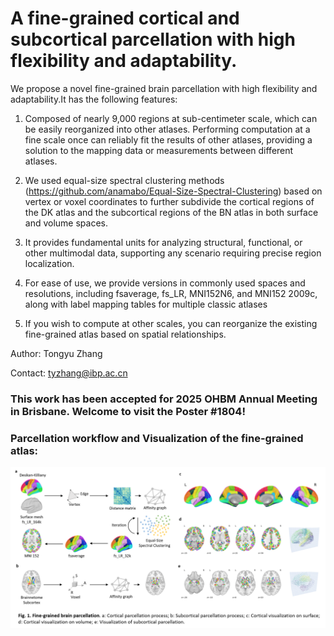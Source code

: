 # A fine-grained cortical and subcortical parcellation with high flexibility and adaptability.


We propose a novel fine-grained brain parcellation with high flexibility and adaptability.It has the following features:

1. Composed of nearly 9,000 regions at sub-centimeter scale, which can be easily reorganized into other atlases. Performing computation at a fine scale once can reliably fit the results of other atlases, providing a solution to the mapping data or measurements between different atlases.

2. We used equal-size spectral clustering methods (https://github.com/anamabo/Equal-Size-Spectral-Clustering) based on vertex or voxel coordinates to further subdivide the cortical regions of the DK atlas and the subcortical regions of the BN atlas in both surface and volume spaces.

3. It provides fundamental units for analyzing structural, functional, or other multimodal data, supporting any scenario requiring precise region localization.

4. For ease of use, we provide versions in commonly used spaces and resolutions, including fsaverage, fs_LR, MNI152N6, and MNI152 2009c, along with label mapping tables for multiple classic atlases

5. If you wish to compute at other scales, you can reorganize the existing fine-grained atlas based on spatial relationships.

Author: Tongyu Zhang

Contact: tyzhang@ibp.ac.cn


### This work has been accepted for 2025 OHBM Annual Meeting in Brisbane. Welcome to visit the Poster #1804!

### Parcellation workflow and Visualization of the fine-grained atlas:
![Description](/Fig.1.png)
